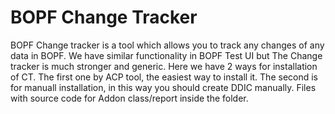 # BOPF Change Tracker
BOPF Change tracker is a tool which allows you to track any changes of any data in BOPF. We have similar functionality in BOPF Test UI but The Change tracker is much stronger and generic.
Here we have 2 ways for installation of CT. The first one by ACP tool, the easiest way to install it. The second is for manuall installation, in this way you should create DDIC manually. Files with source code for Addon class/report inside the folder.
